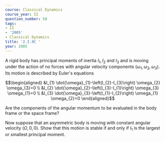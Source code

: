 ```yaml
---
course: Classical Dynamics
course_year: II
question_number: 50
tags:
- II
- '2005'
- Classical Dynamics
title: '2.I.9C '
year: 2005
---
```



A rigid body has principal moments of inertia $I_{1}, I_{2}$ and $I_{3}$ and is moving under the action of no forces with angular velocity components $\left(\omega_{1}, \omega_{2}, \omega_{3}\right)$. Its motion is described by Euler's equations

$$\begin{aligned}
&I_{1} \dot{\omega}_{1}-\left(I_{2}-I_{3}\right) \omega_{2} \omega_{3}=0 \\
&I_{2} \dot{\omega}_{2}-\left(I_{3}-I_{1}\right) \omega_{3} \omega_{1}=0 \\
&I_{3} \dot{\omega}_{3}-\left(I_{1}-I_{2}\right) \omega_{1} \omega_{2}=0
\end{aligned}$$

Are the components of the angular momentum to be evaluated in the body frame or the space frame?

Now suppose that an asymmetric body is moving with constant angular velocity $(\Omega, 0,0)$. Show that this motion is stable if and only if $I_{1}$ is the largest or smallest principal moment.